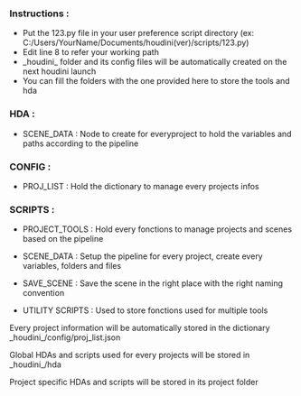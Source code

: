 <h3>Instructions :</h3>

- Put the 123.py file in your user preference script directory (ex: C:/Users/YourName/Documents/houdini(ver)/scripts/123.py)
- Edit line 8 to refer your working path
- \_houdini_ folder and its config files will be automatically created on the next houdini launch
- You can fill the folders with the one provided here to store the tools and hda

<h3>HDA :</h3>

- SCENE_DATA : Node to create for everyproject to hold the variables and paths according to the pipeline

<h3>CONFIG :</h3>

- PROJ_LIST : Hold the dictionary to manage every projects infos

<h3>SCRIPTS :</h3>

- PROJECT_TOOLS : Hold every fonctions to manage projects and scenes based on the pipeline

- SCENE_DATA : Setup the pipeline for every project, create every variables, folders and files

- SAVE_SCENE : Save the scene in the right place with the right naming convention

- UTILITY SCRIPTS : Used to store fonctions used for multiple tools



Every project information will be automatically stored in the dictionary \_houdini_/config/proj_list.json

Global HDAs and scripts used for every projects will be stored in \_houdini_/hda

Project specific HDAs and scripts will be stored in its project folder
